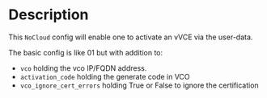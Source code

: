 # Description

This `NoCloud` config will enable one to activate an vVCE via the user-data.

The basic config is like 01 but with addition to:
- `vco` holding the vco IP/FQDN address.
- `activation_code` holding the generate code in VCO
- `vco_ignore_cert_errors` holding True or False to ignore the certification


